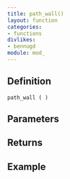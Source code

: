 ```yaml
---
title: path_wall()
layout: function
categories:
- functions
divlikes:
- bennugd
module: mod_
---
```


## Definition

    path_wall ( )

## Parameters

## Returns

## Example
